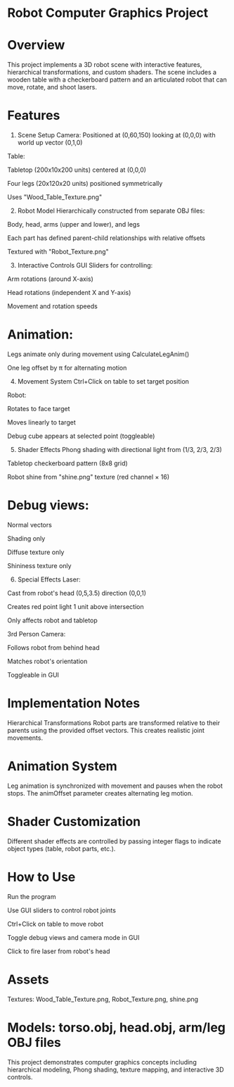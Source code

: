 # Robot Computer Graphics Project
# Overview
This project implements a 3D robot scene with interactive features, hierarchical transformations, and custom shaders. The scene includes a wooden table with a checkerboard pattern and an articulated robot that can move, rotate, and shoot lasers.

# Features
1. Scene Setup
Camera: Positioned at (0,60,150) looking at (0,0,0) with world up vector (0,1,0)

Table:

Tabletop (200x10x200 units) centered at (0,0,0)

Four legs (20x120x20 units) positioned symmetrically

Uses "Wood_Table_Texture.png"

2. Robot Model
Hierarchically constructed from separate OBJ files:

Body, head, arms (upper and lower), and legs

Each part has defined parent-child relationships with relative offsets

Textured with "Robot_Texture.png"

3. Interactive Controls
GUI Sliders for controlling:

Arm rotations (around X-axis)

Head rotations (independent X and Y-axis)

Movement and rotation speeds

# Animation:

Legs animate only during movement using CalculateLegAnim()

One leg offset by π for alternating motion

4. Movement System
Ctrl+Click on table to set target position

Robot:

Rotates to face target

Moves linearly to target

Debug cube appears at selected point (toggleable)

5. Shader Effects
Phong shading with directional light from (1/3, 2/3, 2/3)

Tabletop checkerboard pattern (8x8 grid)

Robot shine from "shine.png" texture (red channel × 16)

# Debug views:

Normal vectors

Shading only

Diffuse texture only

Shininess texture only

6. Special Effects
Laser:

Cast from robot's head (0,5,3.5) direction (0,0,1)

Creates red point light 1 unit above intersection

Only affects robot and tabletop

3rd Person Camera:

Follows robot from behind head

Matches robot's orientation

Toggleable in GUI

# Implementation Notes
Hierarchical Transformations
Robot parts are transformed relative to their parents using the provided offset vectors. This creates realistic joint movements.

# Animation System
Leg animation is synchronized with movement and pauses when the robot stops. The animOffset parameter creates alternating leg motion.

# Shader Customization
Different shader effects are controlled by passing integer flags to indicate object types (table, robot parts, etc.).

# How to Use
Run the program

Use GUI sliders to control robot joints

Ctrl+Click on table to move robot

Toggle debug views and camera mode in GUI

Click to fire laser from robot's head

# Assets
Textures: Wood_Table_Texture.png, Robot_Texture.png, shine.png

# Models: torso.obj, head.obj, arm/leg OBJ files

This project demonstrates computer graphics concepts including hierarchical modeling, Phong shading, texture mapping, and interactive 3D controls.

